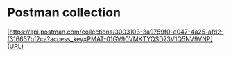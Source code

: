 # Postman collection 
[https://api.postman.com/collections/3003103-3a9759f0-e047-4a25-afd2-f316657bf2ca?access_key=PMAT-01GV90VMKTYQSD73V1Q5NV9VNP](URL)
